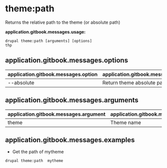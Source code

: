 # theme:path
Returns the relative path to the theme (or absolute path)

**application.gitbook.messages.usage:**
```
drupal theme:path [arguments] [options]
thp
```

## application.gitbook.messages.options
application.gitbook.messages.option | application.gitbook.messages.details
-------|-------------
--absolute | Return theme absolute path

## application.gitbook.messages.arguments
application.gitbook.messages.argument | application.gitbook.messages.details
---------|-------------
theme | Theme name

## application.gitbook.messages.examples
* Get the path of mytheme
```
drupal theme:path  mytheme
```
